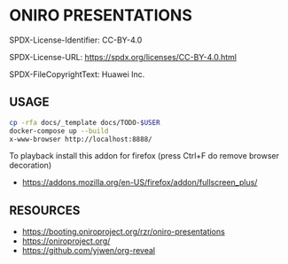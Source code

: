 # ONIRO PRESENTATIONS #

SPDX-License-Identifier: CC-BY-4.0

SPDX-License-URL: https://spdx.org/licenses/CC-BY-4.0.html

SPDX-FileCopyrightText: Huawei Inc.


## USAGE ##

```sh
cp -rfa docs/_template docs/TODO-$USER
docker-compose up --build
x-www-browser http://localhost:8888/
```
To playback install this addon for firefox (press Ctrl+F do remove browser decoration)

- https://addons.mozilla.org/en-US/firefox/addon/fullscreen_plus/


## RESOURCES ##

- <https://booting.oniroproject.org/rzr/oniro-presentations>
- <https://oniroproject.org/>
- <https://github.com/yjwen/org-reveal>
